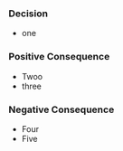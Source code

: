 ### Decision 
* one
### 
### Positive Consequence
* Twoo
* three
### 
### Negative Consequence
* Four
* Five
